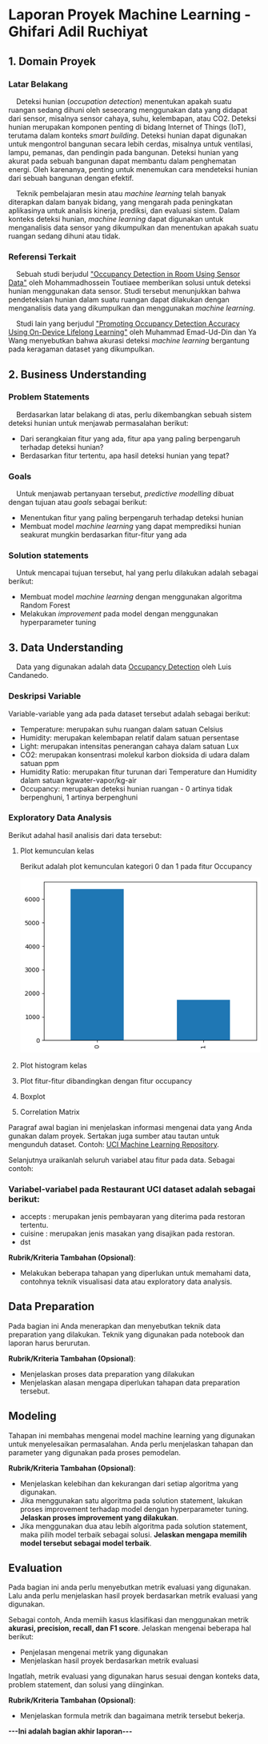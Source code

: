 # Laporan Proyek Machine Learning - Ghifari Adil Ruchiyat

## 1. Domain Proyek

### Latar Belakang

&nbsp;&nbsp;&nbsp;&nbsp;Deteksi hunian (*occupation detection*) menentukan apakah suatu ruangan sedang dihuni oleh seseorang menggunakan data yang didapat dari sensor, misalnya sensor cahaya, suhu, kelembapan, atau CO2. Deteksi hunian merupakan komponen penting di bidang Internet of Things (IoT), terutama dalam konteks *smart building*. Deteksi hunian dapat digunakan untuk mengontrol bangunan secara lebih cerdas, misalnya untuk ventilasi, lampu, pemanas, dan pendingin pada bangunan. Deteksi hunian yang akurat pada sebuah bangunan dapat membantu dalam penghematan energi. Oleh karenanya, penting untuk menemukan cara mendeteksi hunian dari sebuah bangunan dengan efektif.

&nbsp;&nbsp;&nbsp;&nbsp;Teknik pembelajaran mesin atau *machine learning* telah banyak diterapkan dalam banyak bidang, yang mengarah pada peningkatan aplikasinya untuk analisis kinerja, prediksi, dan evaluasi sistem. Dalam konteks deteksi hunian, *machine learning* dapat digunakan untuk menganalisis data sensor yang dikumpulkan dan menentukan apakah suatu ruangan sedang dihuni atau tidak.

### Referensi Terkait

&nbsp;&nbsp;&nbsp;&nbsp;Sebuah studi berjudul ["Occupancy Detection in Room Using Sensor Data"](https://arxiv.org/abs/2101.03616) oleh Mohammadhossein Toutiaee memberikan solusi untuk deteksi hunian menggunakan data sensor. Studi tersebut menunjukkan bahwa pendeteksian hunian dalam suatu ruangan dapat dilakukan dengan menganalisis data yang dikumpulkan dan menggunakan *machine learning*.

&nbsp;&nbsp;&nbsp;&nbsp;Studi lain yang berjudul ["Promoting Occupancy Detection Accuracy Using On-Device Lifelong Learning"](https://ieeexplore.ieee.org/abstract/document/10081223) oleh Muhammad Emad-Ud-Din dan Ya Wang menyebutkan bahwa akurasi deteksi *machine learning* bergantung pada keragaman dataset yang dikumpulkan.

## 2. Business Understanding

### Problem Statements
&nbsp;&nbsp;&nbsp;&nbsp;Berdasarkan latar belakang di atas, perlu dikembangkan sebuah sistem deteksi hunian untuk menjawab permasalahan berikut:
- Dari serangkaian fitur yang ada, fitur apa yang paling berpengaruh terhadap deteksi hunian?
- Berdasarkan fitur tertentu, apa hasil deteksi hunian yang tepat?

### Goals
&nbsp;&nbsp;&nbsp;&nbsp;Untuk menjawab pertanyaan tersebut, *predictive modelling* dibuat dengan tujuan atau *goals* sebagai berikut:
- Menentukan fitur yang paling berpengaruh terhadap deteksi hunian
- Membuat model *machine learning* yang dapat memprediksi hunian seakurat mungkin berdasarkan fitur-fitur yang ada

### Solution statements
&nbsp;&nbsp;&nbsp;&nbsp;Untuk mencapai tujuan tersebut, hal yang perlu dilakukan adalah sebagai berikut:
- Membuat model *machine learning* dengan menggunakan algoritma Random Forest
- Melakukan *improvement* pada model dengan menggunakan hyperparameter tuning

## 3. Data Understanding

&nbsp;&nbsp;&nbsp;&nbsp;Data yang digunakan adalah data [Occupancy Detection](https://archive.ics.uci.edu/dataset/357/occupancy+detection) oleh Luis Candanedo. 

### Deskripsi Variable

Variable-variable yang ada pada dataset tersebut adalah sebagai berikut:

- Temperature: merupakan suhu ruangan dalam satuan Celsius
- Humidity: merupakan kelembapan relatif dalam satuan persentase
- Light: merupakan intensitas penerangan cahaya dalam satuan Lux
- CO2: merupakan konsentrasi molekul karbon dioksida di udara dalam satuan ppm
- Humidity Ratio: merupakan fitur turunan dari Temperature dan Humidity dalam satuan kgwater-vapor/kg-air
- Occupancy: merupakan deteksi hunian ruangan - 0 artinya tidak berpenghuni, 1 artinya berpenghuni


### Exploratory Data Analysis

Berikut adahal hasil analisis dari data tersebut:

1. Plot kemunculan kelas

   Berikut adalah plot kemunculan kategori 0 dan 1 pada fitur Occupancy

   ![](pic/03-01.png)



2. Plot histogram kelas

3. Plot fitur-fitur dibandingkan dengan fitur occupancy

4. Boxplot

5. Correlation Matrix

Paragraf awal bagian ini menjelaskan informasi mengenai data yang Anda gunakan dalam proyek. Sertakan juga sumber atau tautan untuk mengunduh dataset. Contoh: [UCI Machine Learning Repository](https://archive.ics.uci.edu/ml/datasets/Restaurant+%26+consumer+data).

Selanjutnya uraikanlah seluruh variabel atau fitur pada data. Sebagai contoh:  

### Variabel-variabel pada Restaurant UCI dataset adalah sebagai berikut:
- accepts : merupakan jenis pembayaran yang diterima pada restoran tertentu.
- cuisine : merupakan jenis masakan yang disajikan pada restoran.
- dst

**Rubrik/Kriteria Tambahan (Opsional)**:
- Melakukan beberapa tahapan yang diperlukan untuk memahami data, contohnya teknik visualisasi data atau exploratory data analysis.

## Data Preparation
Pada bagian ini Anda menerapkan dan menyebutkan teknik data preparation yang dilakukan. Teknik yang digunakan pada notebook dan laporan harus berurutan.

**Rubrik/Kriteria Tambahan (Opsional)**: 
- Menjelaskan proses data preparation yang dilakukan
- Menjelaskan alasan mengapa diperlukan tahapan data preparation tersebut.

## Modeling
Tahapan ini membahas mengenai model machine learning yang digunakan untuk menyelesaikan permasalahan. Anda perlu menjelaskan tahapan dan parameter yang digunakan pada proses pemodelan.

**Rubrik/Kriteria Tambahan (Opsional)**: 
- Menjelaskan kelebihan dan kekurangan dari setiap algoritma yang digunakan.
- Jika menggunakan satu algoritma pada solution statement, lakukan proses improvement terhadap model dengan hyperparameter tuning. **Jelaskan proses improvement yang dilakukan**.
- Jika menggunakan dua atau lebih algoritma pada solution statement, maka pilih model terbaik sebagai solusi. **Jelaskan mengapa memilih model tersebut sebagai model terbaik**.

## Evaluation
Pada bagian ini anda perlu menyebutkan metrik evaluasi yang digunakan. Lalu anda perlu menjelaskan hasil proyek berdasarkan metrik evaluasi yang digunakan.

Sebagai contoh, Anda memiih kasus klasifikasi dan menggunakan metrik **akurasi, precision, recall, dan F1 score**. Jelaskan mengenai beberapa hal berikut:
- Penjelasan mengenai metrik yang digunakan
- Menjelaskan hasil proyek berdasarkan metrik evaluasi

Ingatlah, metrik evaluasi yang digunakan harus sesuai dengan konteks data, problem statement, dan solusi yang diinginkan.

**Rubrik/Kriteria Tambahan (Opsional)**: 
- Menjelaskan formula metrik dan bagaimana metrik tersebut bekerja.

**---Ini adalah bagian akhir laporan---**